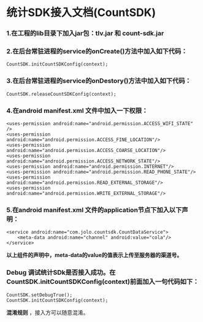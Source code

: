 # 统计SDK接入文档(CountSDK)

### 1.在工程的lib目录下加入jar包：**tlv.jar** 和 **count-sdk.jar**

### 2.在后台常驻进程的service的onCreate()方法中加入如下代码：

```
CountSDK.initCountSDKConfig(context);
```

### 3.在后台常驻进程的service的onDestory()方法中加入如下代码：

```
CountSDK.releaseCountSDKConfig(context);
```

### 4.在android manifest.xml 文件中加入一下权限：

```
<uses-permission android:name="android.permission.ACCESS_WIFI_STATE" />
<uses-permission android:name="android.permission.ACCESS_FINE_LOCATION"/>
<uses-permission android:name="android.permission.ACCESS_COARSE_LOCATION"/>
<uses-permission android:name="android.permission.ACCESS_NETWORK_STATE"/>
<uses-permission android:name="android.permission.INTERNET"/>
<uses-permission android:name="android.permission.READ_PHONE_STATE"/>
<uses-permission android:name="android.permission.READ_EXTERNAL_STORAGE"/>
<uses-permission android:name="android.permission.WRITE_EXTERNAL_STORAGE"/>
```

### 5.在android manifest.xml 文件的application节点下加入以下声明：

```
<service android:name="com.jolo.countsdk.CountDataService">
    <meta-data android:name="channel" android:value="cola"/>
</service>
```

**以上组件的声明中，meta-data的value的值表示上传至服务器的渠道号。**

### Debug 调试统计SDk是否接入成功。在CountSDK.initCountSDKConfig(context)前面加入一句代码如下：

```
CountSDK.setDebugTrue();
CountSDK.initCountSDKConfig(context);
```

**混淆规则** ，接入方可以随意混淆。